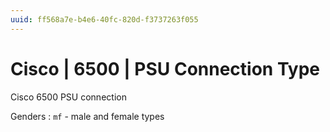 ```yaml
---
uuid: ff568a7e-b4e6-40fc-820d-f3737263f055
---
```

# Cisco | 6500 | PSU Connection Type

Cisco 6500 PSU connection

Genders
: `mf` - male and female types
